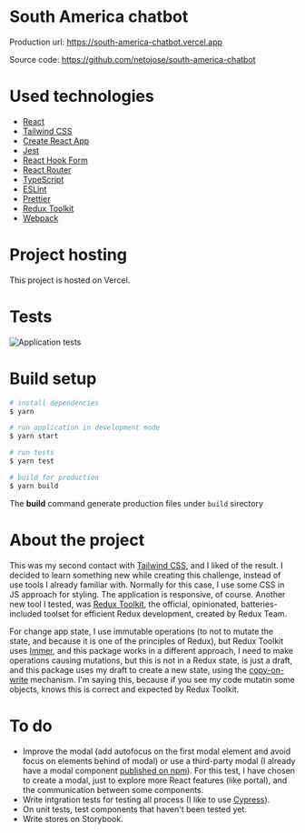 # South America chatbot

Production url: https://south-america-chatbot.vercel.app

Source code: https://github.com/netojose/south-america-chatbot

# Used technologies

- [React](https://reactjs.org)
- [Tailwind CSS](https://tailwindcss.com)
- [Create React App](https://create-react-app.dev)
- [Jest](https://jestjs.io)
- [React Hook Form](https://react-hook-form.com)
- [React Router](https://reactrouter.com)
- [TypeScript](https://www.typescriptlang.org)
- [ESLint](https://eslint.org)
- [Prettier](https://prettier.io)
- [Redux Toolkit](https://redux-toolkit.js.org)
- [Webpack](https://webpack.js.org)

# Project hosting

This project is hosted on Vercel.

# Tests

![Application tests](https://i.ibb.co/42X8rtS/Screenshot-2021-06-27-at-23-19-37.png 'Application tests')

# Build setup

```bash
# install dependencies
$ yarn

# run application in development mode
$ yarn start

# run tests
$ yarn test

# build for production
$ yarn build
```

The **build** command generate production files under `build` sirectory

# About the project

This was my second contact with [Tailwind CSS](https://tailwindcss.com), and I liked of the result. I decided to learn something new while creating this challenge, instead of use tools I already familiar with. Normally for this case, I use some CSS in JS approach for styling. The application is responsive, of course. Another new tool I tested, was [Redux Toolkit](https://redux-toolkit.js.org), the official, opinionated, batteries-included toolset for efficient Redux development, created by Redux Team.

For change app state, I use immutable operations (to not to mutate the state, and because it is one of the principles of Redux), but Redux Toolkit uses [Immer](https://github.com/immerjs/immer), and this package works in a different approach, I need to make operations causing mutations, but this is not in a Redux state, is just a draft, and this package uses my draft to create a new state, using the [copy-on-write](https://en.wikipedia.org/wiki/Copy-on-write) mechanism. I'm saying this, because if you see my code mutatin some objects, knows this is correct and expected by Redux Toolkit.

# To do

- Improve the modal (add autofocus on the first modal element and avoid focus on elements behind of modal) or use a third-party modal (I already have a modal component [published on npm](https://www.npmjs.com/package/@netojose/react-modal)). For this test, I have chosen to create a modal, just to explore more React features (like portal), and the communication between some components.
- Write intgration tests for testing all process (I like to use [Cypress](https://www.cypress.io/)).
- On unit tests, test components that haven't been tested yet.
- Write stores on Storybook.
